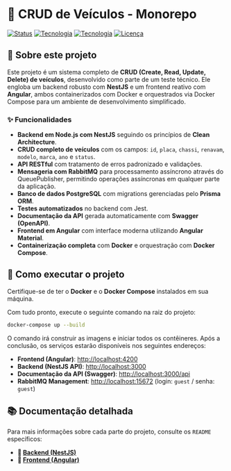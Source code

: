 # 🚗 CRUD de Veículos - Monorepo

[![Status](https://img.shields.io/badge/status-concluído-green)]()
[![Tecnologia](https://img.shields.io/badge/backend-NestJS-red)]()
[![Tecnologia](https://img.shields.io/badge/frontend-Angular-blue)]()
[![Licença](https://img.shields.io/badge/licen%C3%A7a-MIT-brightgreen)](LICENSE)

## 🎯 Sobre este projeto

Este projeto é um sistema completo de **CRUD (Create, Read, Update, Delete) de veículos**, desenvolvido como parte de um teste técnico. Ele engloba um backend robusto com **NestJS** e um frontend reativo com **Angular**, ambos containerizados com Docker e orquestrados via Docker Compose para um ambiente de desenvolvimento simplificado.

### ✨ Funcionalidades

- **Backend em Node.js com NestJS** seguindo os princípios de **Clean Architecture**.
- **CRUD completo de veículos** com os campos: `id`, `placa`, `chassi`, `renavam`, `modelo`, `marca`, `ano` e `status`.
- **API RESTful** com tratamento de erros padronizado e validações.
- **Mensageria com RabbitMQ** para processamento assíncrono através do QueuePublisher, permitindo operações assíncronas em qualquer parte da aplicação.
- **Banco de dados PostgreSQL** com migrations gerenciadas pelo **Prisma ORM**.
- **Testes automatizados** no backend com Jest.
- **Documentação da API** gerada automaticamente com **Swagger (OpenAPI)**.
- **Frontend em Angular** com interface moderna utilizando **Angular Material**.
- **Containerização completa** com **Docker** e orquestração com **Docker Compose**.

## 🚀 Como executar o projeto

Certifique-se de ter o **Docker** e o **Docker Compose** instalados em sua máquina.

Com tudo pronto, execute o seguinte comando na raiz do projeto:

```bash
docker-compose up --build
```

O comando irá construir as imagens e iniciar todos os contêineres. Após a conclusão, os serviços estarão disponíveis nos seguintes endereços:

-   **Frontend (Angular)**: [http://localhost:4200](http://localhost:4200)
-   **Backend (NestJS API)**: [http://localhost:3000](http://localhost:3000)
-   **Documentação da API (Swagger)**: [http://localhost:3000/api](http://localhost:3000/api)
-   **RabbitMQ Management**: [http://localhost:15672](http://localhost:15672) (login: `guest` / senha: `guest`)

## 📚 Documentação detalhada

Para mais informações sobre cada parte do projeto, consulte os `README` específicos:

-   **📄 [Backend (NestJS)](./backend/README.md)**
-   **📄 [Frontend (Angular)](./frontend/README.md)** 